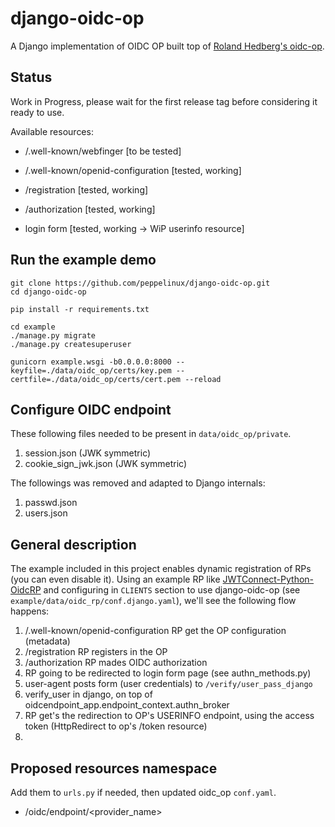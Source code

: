 # django-oidc-op
A Django implementation of OIDC OP built top of [Roland Hedberg's oidc-op](https://github.com/rohe/oidc-op).

## Status
Work in Progress, please wait for the first release tag before considering it ready to use.

Available resources:

- /.well-known/webfinger [to be tested]
- /.well-known/openid-configuration [tested, working]

- /registration [tested, working]
- /authorization [tested, working]

- login form [tested, working -> WiP userinfo resource]

## Run the example demo

````
git clone https://github.com/peppelinux/django-oidc-op.git
cd django-oidc-op

pip install -r requirements.txt

cd example
./manage.py migrate
./manage.py createsuperuser

gunicorn example.wsgi -b0.0.0.0:8000 --keyfile=./data/oidc_op/certs/key.pem --certfile=./data/oidc_op/certs/cert.pem --reload
````

## Configure OIDC endpoint

These following files needed to be present in `data/oidc_op/private`.

1. session.json (JWK symmetric)
2. cookie_sign_jwk.json (JWK symmetric)


The followings was removed and adapted to Django internals:

1. passwd.json
2. users.json

## General description

The example included in this project enables dynamic registration of RPs (you can even disable it).
Using an example RP like [JWTConnect-Python-OidcRP](https://github.com/openid/JWTConnect-Python-OidcRP)
and configuring in `CLIENTS` section to use django-oidc-op (see `example/data/oidc_rp/conf.django.yaml`),
we'll see the following flow happens:

1. /.well-known/openid-configuration
   RP get the OP configuration (metadata)
2. /registration
   RP registers in the OP
3. /authorization
   RP mades OIDC authorization
4. RP going to be redirected to login form page (see authn_methods.py)
5. user-agent posts form (user credentials) to `/verify/user_pass_django`
6. verify_user in django, on top of oidcendpoint_app.endpoint_context.authn_broker
7. RP get's the redirection to OP's USERINFO endpoint, using the access token (HttpRedirect to op's /token resource)
8.

## Proposed resources namespace
Add them to `urls.py` if needed, then updated oidc_op `conf.yaml`.

- /oidc/endpoint/<provider_name>

